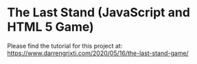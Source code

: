 # The Last Stand (JavaScript and HTML 5 Game) 
Please find the tutorial for this project at: 
https://www.darrengrixti.com/2020/05/16/the-last-stand-game/
